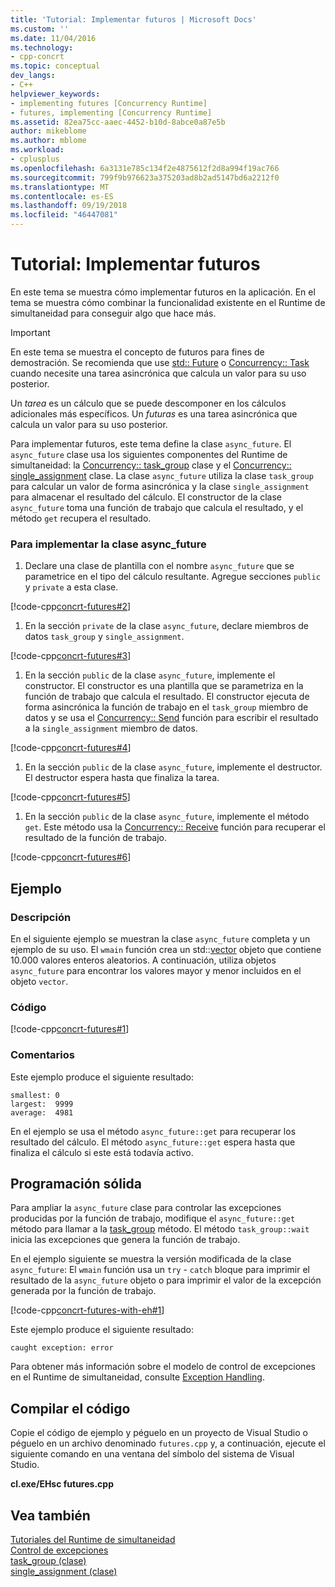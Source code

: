 ```yaml
---
title: 'Tutorial: Implementar futuros | Microsoft Docs'
ms.custom: ''
ms.date: 11/04/2016
ms.technology:
- cpp-concrt
ms.topic: conceptual
dev_langs:
- C++
helpviewer_keywords:
- implementing futures [Concurrency Runtime]
- futures, implementing [Concurrency Runtime]
ms.assetid: 82ea75cc-aaec-4452-b10d-8abce0a87e5b
author: mikeblome
ms.author: mblome
ms.workload:
- cplusplus
ms.openlocfilehash: 6a3131e785c134f2e4875612f2d8a994f19ac766
ms.sourcegitcommit: 799f9b976623a375203ad8b2ad5147bd6a2212f0
ms.translationtype: MT
ms.contentlocale: es-ES
ms.lasthandoff: 09/19/2018
ms.locfileid: "46447081"
---
```

# <a name="walkthrough-implementing-futures"></a>Tutorial: Implementar futuros

En este tema se muestra cómo implementar futuros en la aplicación. En el tema se muestra cómo combinar la funcionalidad existente en el Runtime de simultaneidad para conseguir algo que hace más.

> [!IMPORTANT]
>  En este tema se muestra el concepto de futuros para fines de demostración. Se recomienda que use [std:: Future](../../standard-library/future-class.md) o [Concurrency:: Task](../../parallel/concrt/reference/task-class.md) cuando necesite una tarea asincrónica que calcula un valor para su uso posterior.

Un *tarea* es un cálculo que se puede descomponer en los cálculos adicionales más específicos. Un *futuras* es una tarea asincrónica que calcula un valor para su uso posterior.

Para implementar futuros, este tema define la clase `async_future`. El `async_future` clase usa los siguientes componentes del Runtime de simultaneidad: la [Concurrency:: task_group](reference/task-group-class.md) clase y el [Concurrency:: single_assignment](../../parallel/concrt/reference/single-assignment-class.md) clase. La clase `async_future` utiliza la clase `task_group` para calcular un valor de forma asincrónica y la clase `single_assignment` para almacenar el resultado del cálculo. El constructor de la clase `async_future` toma una función de trabajo que calcula el resultado, y el método `get` recupera el resultado.

### <a name="to-implement-the-asyncfuture-class"></a>Para implementar la clase async_future

1. Declare una clase de plantilla con el nombre `async_future` que se parametrice en el tipo del cálculo resultante. Agregue secciones `public` y `private` a esta clase.

[!code-cpp[concrt-futures#2](../../parallel/concrt/codesnippet/cpp/walkthrough-implementing-futures_1.cpp)]

1. En la sección `private` de la clase `async_future`, declare miembros de datos `task_group` y `single_assignment`.

[!code-cpp[concrt-futures#3](../../parallel/concrt/codesnippet/cpp/walkthrough-implementing-futures_2.cpp)]

1. En la sección `public` de la clase `async_future`, implemente el constructor. El constructor es una plantilla que se parametriza en la función de trabajo que calcula el resultado. El constructor ejecuta de forma asincrónica la función de trabajo en el `task_group` miembro de datos y se usa el [Concurrency:: Send](reference/concurrency-namespace-functions.md#send) función para escribir el resultado a la `single_assignment` miembro de datos.

[!code-cpp[concrt-futures#4](../../parallel/concrt/codesnippet/cpp/walkthrough-implementing-futures_3.cpp)]

1. En la sección `public` de la clase `async_future`, implemente el destructor. El destructor espera hasta que finaliza la tarea.

[!code-cpp[concrt-futures#5](../../parallel/concrt/codesnippet/cpp/walkthrough-implementing-futures_4.cpp)]

1. En la sección `public` de la clase `async_future`, implemente el método `get`. Este método usa la [Concurrency:: Receive](reference/concurrency-namespace-functions.md#receive) función para recuperar el resultado de la función de trabajo.

[!code-cpp[concrt-futures#6](../../parallel/concrt/codesnippet/cpp/walkthrough-implementing-futures_5.cpp)]

## <a name="example"></a>Ejemplo

### <a name="description"></a>Descripción

En el siguiente ejemplo se muestran la clase `async_future` completa y un ejemplo de su uso. El `wmain` función crea un std::[vector](../../standard-library/vector-class.md) objeto que contiene 10.000 valores enteros aleatorios. A continuación, utiliza objetos `async_future` para encontrar los valores mayor y menor incluidos en el objeto `vector`.

### <a name="code"></a>Código

[!code-cpp[concrt-futures#1](../../parallel/concrt/codesnippet/cpp/walkthrough-implementing-futures_6.cpp)]

### <a name="comments"></a>Comentarios

Este ejemplo produce el siguiente resultado:

```Output
smallest: 0
largest:  9999
average:  4981
```

En el ejemplo se usa el método `async_future::get` para recuperar los resultado del cálculo. El método `async_future::get` espera hasta que finaliza el cálculo si este está todavía activo.

## <a name="robust-programming"></a>Programación sólida

Para ampliar la `async_future` clase para controlar las excepciones producidas por la función de trabajo, modifique el `async_future::get` método para llamar a la [task_group](reference/task-group-class.md#wait) método. El método `task_group::wait` inicia las excepciones que genera la función de trabajo.

En el ejemplo siguiente se muestra la versión modificada de la clase `async_future`: El `wmain` función usa un `try` - `catch` bloque para imprimir el resultado de la `async_future` objeto o para imprimir el valor de la excepción generada por la función de trabajo.

[!code-cpp[concrt-futures-with-eh#1](../../parallel/concrt/codesnippet/cpp/walkthrough-implementing-futures_7.cpp)]

Este ejemplo produce el siguiente resultado:

```Output
caught exception: error
```

Para obtener más información sobre el modelo de control de excepciones en el Runtime de simultaneidad, consulte [Exception Handling](../../parallel/concrt/exception-handling-in-the-concurrency-runtime.md).

## <a name="compiling-the-code"></a>Compilar el código

Copie el código de ejemplo y péguelo en un proyecto de Visual Studio o péguelo en un archivo denominado `futures.cpp` y, a continuación, ejecute el siguiente comando en una ventana del símbolo del sistema de Visual Studio.

**cl.exe/EHsc futures.cpp**

## <a name="see-also"></a>Vea también

[Tutoriales del Runtime de simultaneidad](../../parallel/concrt/concurrency-runtime-walkthroughs.md)<br/>
[Control de excepciones](../../parallel/concrt/exception-handling-in-the-concurrency-runtime.md)<br/>
[task_group (clase)](reference/task-group-class.md)<br/>
[single_assignment (clase)](../../parallel/concrt/reference/single-assignment-class.md)
